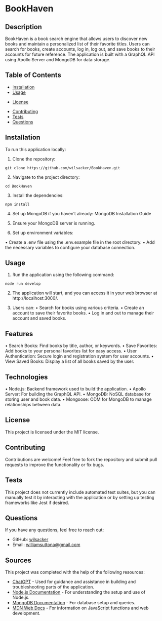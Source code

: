 # BookHaven

## Description

BookHaven is a book search engine that allows users to discover new books and maintain a personalized list of their favorite titles. Users can search for books, create accounts, log in, log out, and save books to their accounts for future reference. The application is built with a GraphQL API using Apollo Server and MongoDB for data storage.

## Table of Contents
- [Installation](#installation)
- [Usage](#usage)
* [License](#license)
- [Contributing](#contributing)
- [Tests](#tests)
- [Questions](#questions)

## Installation

To run this application locally:

1.	Clone the repository:
```
git clone https://github.com/wilsacker/BookHaven.git
```

2. Navigate to the project directory:
```
cd BookHaven
```

3. Install the dependencies:
```
npm install
```

4.	Set up MongoDB if you haven’t already: MongoDB Installation Guide

5.	Ensure your MongoDB server is running.

6.	Set up environment variables:

•	Create a .env file using the .env.example file in the root directory.
•	Add the necessary variables to configure your database connection.

## Usage

1.	Run the application using the following command:
```
node run develop
```

2.	The application will start, and you can access it in your web browser at http://localhost:3000/.

3.	Users can:
•	Search for books using various criteria.
•	Create an account to save their favorite books.
•	Log in and out to manage their account and saved books.

## Features

•	Search Books: Find books by title, author, or keywords.
•	Save Favorites: Add books to your personal favorites list for easy access.
•	User Authentication: Secure login and registration system for user accounts.
•	View Saved Books: Display a list of all books saved by the user.

## Technologies

•	Node.js: Backend framework used to build the application.
•	Apollo Server: For building the GraphQL API.
•	MongoDB: NoSQL database for storing user and book data.
•	Mongoose: ODM for MongoDB to manage relationships between data.

## License

This project is licensed under the MIT license.

## Contributing

Contributions are welcome! Feel free to fork the repository and submit pull requests to improve the functionality or fix bugs.

## Tests

This project does not currently include automated test suites, but you can manually test it by interacting with the application or by setting up testing frameworks like Jest if desired.

## Questions

If you have any questions, feel free to reach out:

- GitHub: [wilsacker](https://github.com/wilsacker)
- Email: williamsuttona@gmail.com

## Sources

This project was completed with the help of the following resources:

- [ChatGPT](https://chat.openai.com) - Used for guidance and assistance in building and troubleshooting parts of the application.
- [Node.js Documentation](https://nodejs.org/en/docs/) - For understanding the setup and use of 
Node.js.
- [MongoDB Documentation](https://www.mongodb.com/docs/) - For database setup and queries.
- [MDN Web Docs](https://developer.mozilla.org/) - For information on JavaScript functions and web development.